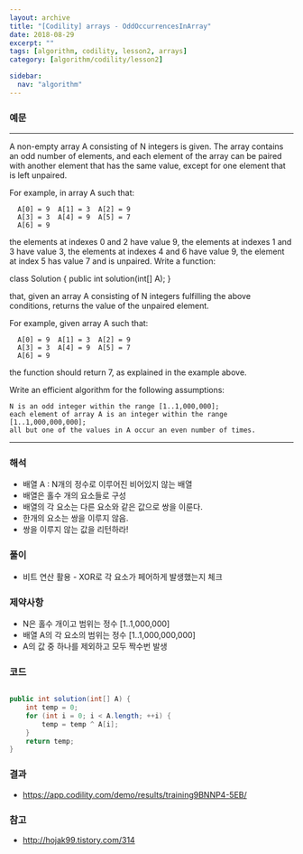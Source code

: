 ```yaml
---
layout: archive
title: "[Codility] arrays - OddOccurrencesInArray"
date: 2018-08-29
excerpt: ""
tags: [algorithm, codility, lesson2, arrays]
category: [algorithm/codility/lesson2]

sidebar:
  nav: "algorithm"
---
```


### 예문 
* * *
A non-empty array A consisting of N integers is given. The array contains an odd number of elements, and each element of the array can be paired with another element that has the same value, except for one element that is left unpaired.

For example, in array A such that:
```
  A[0] = 9  A[1] = 3  A[2] = 9
  A[3] = 3  A[4] = 9  A[5] = 7
  A[6] = 9
```
the elements at indexes 0 and 2 have value 9,
the elements at indexes 1 and 3 have value 3,
the elements at indexes 4 and 6 have value 9,
the element at index 5 has value 7 and is unpaired.
Write a function:

class Solution { public int solution(int[] A); }

that, given an array A consisting of N integers fulfilling the above conditions, returns the value of the unpaired element.

For example, given array A such that:
```
  A[0] = 9  A[1] = 3  A[2] = 9
  A[3] = 3  A[4] = 9  A[5] = 7
  A[6] = 9
```
the function should return 7, as explained in the example above.

Write an efficient algorithm for the following assumptions:
```
N is an odd integer within the range [1..1,000,000];
each element of array A is an integer within the range [1..1,000,000,000];
all but one of the values in A occur an even number of times.
```
* * *

### 해석
* 배열 A : N개의 정수로 이루어진 비어있지 않는 배열
* 배열은 홀수 개의 요소들로 구성
* 배열의 각 요소는 다른 요소와 같은 값으로 쌍을 이룬다.
* 한개의 요소는 쌍을 이루지 않음.
* 쌍을 이루지 않는 값을 리턴하라!

### 풀이
* 비트 연산 활용 - XOR로 각 요소가 페어하게 발생했는지 체크

### 제약사항
* N은 홀수 개이고 범위는 정수 [1..1,000,000]
* 배열 A의 각 요소의 범위는 정수 [1..1,000,000,000]
* A의 값 중 하나를 제외하고 모두 짝수번 발생

### 코드
``` java

public int solution(int[] A) {
    int temp = 0;
    for (int i = 0; i < A.length; ++i) {
        temp = temp ^ A[i];
    }
    return temp;
}
```

### 결과
* https://app.codility.com/demo/results/training9BNNP4-5EB/

### 참고
* http://hojak99.tistory.com/314
